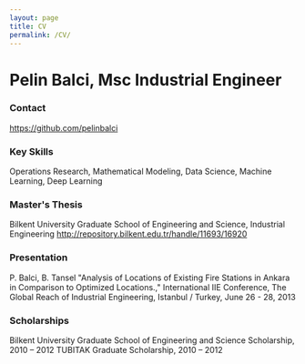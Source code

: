 ```yaml
---
layout: page
title: CV
permalink: /CV/
---
```


# Pelin Balci, Msc Industrial Engineer

### Contact

https://github.com/pelinbalci

### Key Skills

Operations Research, Mathematical Modeling, Data Science, Machine Learning, Deep Learning

### Master's Thesis

Bilkent University Graduate School of Engineering and Science, Industrial Engineering 
http://repository.bilkent.edu.tr/handle/11693/16920

### Presentation

P. Balci, B. Tansel "Analysis of Locations of Existing Fire Stations in Ankara in Comparison to
Optimized Locations.," International IIE Conference, The Global Reach of Industrial Engineering, Istanbul / Turkey,
June 26 - 28, 2013

### Scholarships

Bilkent University Graduate School of Engineering and Science Scholarship, 2010 – 2012
TUBITAK Graduate Scholarship, 2010 – 2012